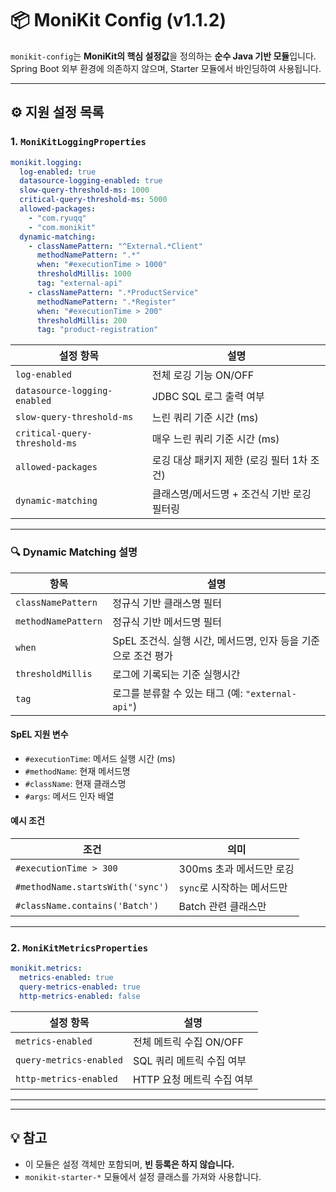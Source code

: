 # 📦 MoniKit Config (v1.1.2)

`monikit-config`는 **MoniKit의 핵심 설정값**을 정의하는 **순수 Java 기반 모듈**입니다.  
Spring Boot 외부 환경에 의존하지 않으며, Starter 모듈에서 바인딩하여 사용됩니다.

---

## ⚙️ 지원 설정 목록

### 1. `MoniKitLoggingProperties`

```yaml
monikit.logging:
  log-enabled: true
  datasource-logging-enabled: true
  slow-query-threshold-ms: 1000
  critical-query-threshold-ms: 5000
  allowed-packages:
    - "com.ryuqq"
    - "com.monikit"
  dynamic-matching:
    - classNamePattern: "^External.*Client"
      methodNamePattern: ".*"
      when: "#executionTime > 1000"
      thresholdMillis: 1000
      tag: "external-api"
    - classNamePattern: ".*ProductService"
      methodNamePattern: ".*Register"
      when: "#executionTime > 200"
      thresholdMillis: 200
      tag: "product-registration"
```

| 설정 항목 | 설명 |
|------------|------|
| `log-enabled` | 전체 로깅 기능 ON/OFF |
| `datasource-logging-enabled` | JDBC SQL 로그 출력 여부 |
| `slow-query-threshold-ms` | 느린 쿼리 기준 시간 (ms) |
| `critical-query-threshold-ms` | 매우 느린 쿼리 기준 시간 (ms) |
| `allowed-packages` | 로깅 대상 패키지 제한 (로깅 필터 1차 조건) |
| `dynamic-matching` | 클래스명/메서드명 + 조건식 기반 로깅 필터링 |

---

### 🔍 Dynamic Matching 설명

| 항목 | 설명 |
|------|------|
| `classNamePattern` | 정규식 기반 클래스명 필터 |
| `methodNamePattern` | 정규식 기반 메서드명 필터 |
| `when` | SpEL 조건식. 실행 시간, 메서드명, 인자 등을 기준으로 조건 평가 |
| `thresholdMillis` | 로그에 기록되는 기준 실행시간 |
| `tag` | 로그를 분류할 수 있는 태그 (예: `"external-api"`) |

#### SpEL 지원 변수

- `#executionTime`: 메서드 실행 시간 (ms)
- `#methodName`: 현재 메서드명
- `#className`: 현재 클래스명
- `#args`: 메서드 인자 배열

#### 예시 조건

| 조건 | 의미 |
|------|------|
| `#executionTime > 300` | 300ms 초과 메서드만 로깅 |
| `#methodName.startsWith('sync')` | `sync`로 시작하는 메서드만 |
| `#className.contains('Batch')` | Batch 관련 클래스만 |

---

### 2. `MoniKitMetricsProperties`

```yaml
monikit.metrics:
  metrics-enabled: true
  query-metrics-enabled: true
  http-metrics-enabled: false
```

| 설정 항목 | 설명 |
|------------|------|
| `metrics-enabled` | 전체 메트릭 수집 ON/OFF |
| `query-metrics-enabled` | SQL 쿼리 메트릭 수집 여부 |
| `http-metrics-enabled` | HTTP 요청 메트릭 수집 여부 |

---

---

## 💡 참고
- 이 모듈은 설정 객체만 포함되며, **빈 등록은 하지 않습니다.**
- `monikit-starter-*` 모듈에서 설정 클래스를 가져와 사용합니다.
